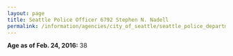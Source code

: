 ```yaml
---
layout: page
title: Seattle Police Officer 6792 Stephen N. Nadell
permalink: /information/agencies/city_of_seattle/seattle_police_department/copbook/6792/
---
```


**Age as of Feb. 24, 2016:** 38
